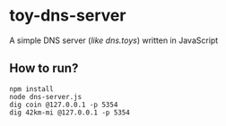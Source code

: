 # toy-dns-server
A simple DNS server (_like dns.toys_) written in JavaScript

## How to run?

````
npm install
node dns-server.js
dig coin @127.0.0.1 -p 5354
dig 42km-mi @127.0.0.1 -p 5354
````
